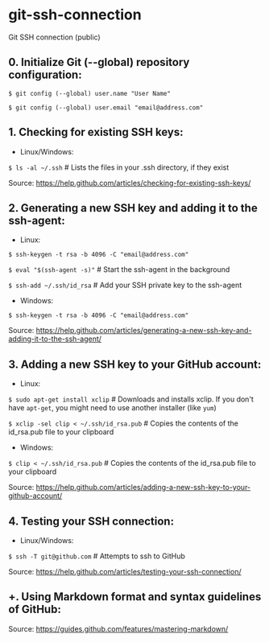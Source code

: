 # git-ssh-connection
Git SSH connection (public)

## 0. Initialize Git (--global) repository configuration:

`$ git config (--global) user.name "User Name"`

`$ git config (--global) user.email "email@address.com"`


## 1. Checking for existing SSH keys:

* Linux/Windows:

`$ ls -al ~/.ssh` # Lists the files in your .ssh directory, if they exist

Source: https://help.github.com/articles/checking-for-existing-ssh-keys/


## 2. Generating a new SSH key and adding it to the ssh-agent:

* Linux:

`$ ssh-keygen -t rsa -b 4096 -C "email@address.com"`

`$ eval "$(ssh-agent -s)"` # Start the ssh-agent in the background

`$ ssh-add ~/.ssh/id_rsa` # Add your SSH private key to the ssh-agent

* Windows:

`$ ssh-keygen -t rsa -b 4096 -C "email@address.com"`

Source: https://help.github.com/articles/generating-a-new-ssh-key-and-adding-it-to-the-ssh-agent/


## 3. Adding a new SSH key to your GitHub account:

* Linux:

`$ sudo apt-get install xclip` # Downloads and installs xclip. If you don't have `apt-get`, you might need to use another installer (like `yum`)

`$ xclip -sel clip < ~/.ssh/id_rsa.pub` # Copies the contents of the id_rsa.pub file to your clipboard

* Windows:

`$ clip < ~/.ssh/id_rsa.pub` # Copies the contents of the id_rsa.pub file to your clipboard

Source: https://help.github.com/articles/adding-a-new-ssh-key-to-your-github-account/


## 4. Testing your SSH connection:

* Linux/Windows:

`$ ssh -T git@github.com` # Attempts to ssh to GitHub

Source: https://help.github.com/articles/testing-your-ssh-connection/


## +. Using Markdown format and syntax guidelines of GitHub:

Source: https://guides.github.com/features/mastering-markdown/